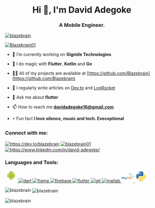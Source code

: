 <h1 align="center">Hi 👋, I'm David Adegoke</h1>
<h3 align="center">A Mobile Engineer.</h3>

<p align="left"> <a href="https://github.com/ryo-ma/github-profile-trophy"><img src="https://github-profile-trophy.vercel.app/?username=blazebrain" alt="blazebrain" /></a> </p>

<p align="left"> <a href="https://twitter.com/Blazebrain01" target="blank"><img src="https://img.shields.io/twitter/follow/Blazebrain01?logo=twitter&style=for-the-badge" alt="Blazebrain01" /></a> </p>

- 🔭 I’m currently working on **Gigmile Technologies**

- 🌱 I do magic with **Flutter**, **Kotlin** and **Go**

- 👨‍💻 All of my projects are available at [https://github.com/Blazebrain](https://github.com/Blazebrain)

- 📝 I regularly write articles on [Dev.to](https://dev.to/blazebrain) and [LogRocket](https://blog.logrocket.com/author/davidadegoke/)

- 💬 Ask me about **flutter**

- 📫 How to reach me **davidadegoke16@gmail.com**

- ⚡ Fun fact **I love silence, music and tech. Execeptional**

<h3 align="left">Connect with me:</h3>
<p align="left">
<a href="https://dev.to/https://dev.to/blazebrain" target="blank"><img align="center" src="https://cdn.jsdelivr.net/npm/simple-icons@3.0.1/icons/dev-dot-to.svg" alt="https://dev.to/blazebrain" height="30" width="40" /></a>
<a href="https://twitter.com/Blazebrain01" target="blank"><img align="center" src="https://raw.githubusercontent.com/rahuldkjain/github-profile-readme-generator/master/src/images/icons/Social/twitter.svg" alt="blazebrain01" height="30" width="40" /></a>
<a href="https://linkedin.com/in/https://www.linkedin.com/in/david-adegoke/" target="blank"><img align="center" src="https://raw.githubusercontent.com/rahuldkjain/github-profile-readme-generator/master/src/images/icons/Social/linked-in-alt.svg" alt="https://www.linkedin.com/in/david-adegoke/" height="30" width="40" /></a>
</p>

<h3 align="left">Languages and Tools:</h3>
<p align="left"> <a href="https://developer.android.com" target="_blank"> <img src="https://raw.githubusercontent.com/devicons/devicon/master/icons/android/android-original-wordmark.svg" alt="android" width="40" height="40"/> </a> <a href="https://dart.dev" target="_blank"> <img src="https://www.vectorlogo.zone/logos/dartlang/dartlang-icon.svg" alt="dart" width="40" height="40"/> </a> <a href="https://www.figma.com/" target="_blank"> <img src="https://www.vectorlogo.zone/logos/figma/figma-icon.svg" alt="figma" width="40" height="40"/> </a> <a href="https://firebase.google.com/" target="_blank"> <img src="https://www.vectorlogo.zone/logos/firebase/firebase-icon.svg" alt="firebase" width="40" height="40"/> </a> <a href="https://flutter.dev" target="_blank"> <img src="https://www.vectorlogo.zone/logos/flutterio/flutterio-icon.svg" alt="flutter" width="40" height="40"/> </a> <a href="https://git-scm.com/" target="_blank"> <img src="https://www.vectorlogo.zone/logos/git-scm/git-scm-icon.svg" alt="git" width="40" height="40"/> </a> <a href="https://www.mathworks.com/" target="_blank"> <img src="https://upload.wikimedia.org/wikipedia/commons/2/21/Matlab_Logo.png" alt="matlab" width="40" height="40"/> </a> <a href="https://www.mysql.com/" target="_blank"> <img src="https://raw.githubusercontent.com/devicons/devicon/master/icons/mysql/mysql-original-wordmark.svg" alt="mysql" width="40" height="40"/> </a> <a href="https://www.python.org" target="_blank"> <img src="https://raw.githubusercontent.com/devicons/devicon/master/icons/python/python-original.svg" alt="python" width="40" height="40"/> </a> </p>

<p><img align="left" src="https://github-readme-stats.vercel.app/api/top-langs?username=blazebrain&show_icons=true&locale=en&layout=compact" alt="blazebrain" /></p>

<p>&nbsp;<img align="center" src="https://github-readme-stats.vercel.app/api?username=blazebrain&show_icons=true&locale=en" alt="blazebrain" /></p>

<p><img align="center" src="https://github-readme-streak-stats.herokuapp.com/?user=blazebrain&" alt="blazebrain" /></p>
